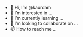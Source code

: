 - 👋 Hi, I’m @kaurdam
- 👀 I’m interested in ...
- 🌱 I’m currently learning ...
- 💞️ I’m looking to collaborate on ...
- 📫 How to reach me ...

<!---
kaurdam/kaurdam is a ✨ special ✨ repository because its `README.md` (this file) appears on your GitHub profile.
You can click the Preview link to take a look at your changes.
--->
